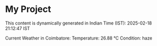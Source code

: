 # My Project

This content is dynamically generated in Indian Time (IST): 2025-02-18 21:12:47 IST


Current Weather in Coimbatore:
Temperature: 26.88 °C
Condition: haze
